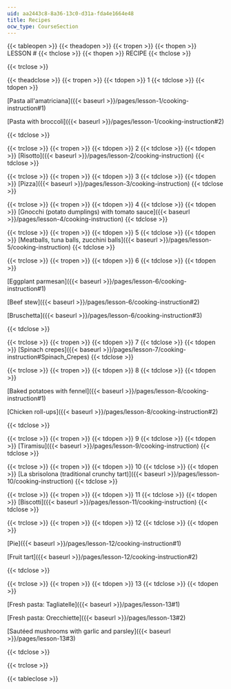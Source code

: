 ```yaml
---
uid: aa2443c8-8a36-13c0-d31a-fda4e1664e48
title: Recipes
ocw_type: CourseSection
---
```


{{< tableopen >}}
{{< theadopen >}}
{{< tropen >}}
{{< thopen >}}
LESSON #
{{< thclose >}}
{{< thopen >}}
RECIPE
{{< thclose >}}

{{< trclose >}}

{{< theadclose >}}
{{< tropen >}}
{{< tdopen >}}
1
{{< tdclose >}}
{{< tdopen >}}


[Pasta all'amatriciana]({{< baseurl >}}/pages/lesson-1/cooking-instruction#1)

[Pasta with broccoli]({{< baseurl >}}/pages/lesson-1/cooking-instruction#2)


{{< tdclose >}}

{{< trclose >}}
{{< tropen >}}
{{< tdopen >}}
2
{{< tdclose >}}
{{< tdopen >}}
[Risotto]({{< baseurl >}}/pages/lesson-2/cooking-instruction) 
{{< tdclose >}}

{{< trclose >}}
{{< tropen >}}
{{< tdopen >}}
3
{{< tdclose >}}
{{< tdopen >}}
[Pizza]({{< baseurl >}}/pages/lesson-3/cooking-instruction)
{{< tdclose >}}

{{< trclose >}}
{{< tropen >}}
{{< tdopen >}}
4
{{< tdclose >}}
{{< tdopen >}}
[Gnocchi (potato dumplings) with tomato sauce]({{< baseurl >}}/pages/lesson-4/cooking-instruction)
{{< tdclose >}}

{{< trclose >}}
{{< tropen >}}
{{< tdopen >}}
5
{{< tdclose >}}
{{< tdopen >}}
[Meatballs, tuna balls, zucchini balls]({{< baseurl >}}/pages/lesson-5/cooking-instruction)
{{< tdclose >}}

{{< trclose >}}
{{< tropen >}}
{{< tdopen >}}
6
{{< tdclose >}}
{{< tdopen >}}


[Eggplant parmesan]({{< baseurl >}}/pages/lesson-6/cooking-instruction#1)

[Beef stew]({{< baseurl >}}/pages/lesson-6/cooking-instruction#2)

[Bruschetta]({{< baseurl >}}/pages/lesson-6/cooking-instruction#3)


{{< tdclose >}}

{{< trclose >}}
{{< tropen >}}
{{< tdopen >}}
7
{{< tdclose >}}
{{< tdopen >}}
[Spinach crepes]({{< baseurl >}}/pages/lesson-7/cooking-instruction#Spinach_Crepes)
{{< tdclose >}}

{{< trclose >}}
{{< tropen >}}
{{< tdopen >}}
8
{{< tdclose >}}
{{< tdopen >}}


[Baked potatoes with fennel]({{< baseurl >}}/pages/lesson-8/cooking-instruction#1)

[Chicken roll-ups]({{< baseurl >}}/pages/lesson-8/cooking-instruction#2)


{{< tdclose >}}

{{< trclose >}}
{{< tropen >}}
{{< tdopen >}}
9
{{< tdclose >}}
{{< tdopen >}}
[Tiramisu]({{< baseurl >}}/pages/lesson-9/cooking-instruction)
{{< tdclose >}}

{{< trclose >}}
{{< tropen >}}
{{< tdopen >}}
10
{{< tdclose >}}
{{< tdopen >}}
[La sbrisolona (traditional crunchy tart)]({{< baseurl >}}/pages/lesson-10/cooking-instruction)
{{< tdclose >}}

{{< trclose >}}
{{< tropen >}}
{{< tdopen >}}
11
{{< tdclose >}}
{{< tdopen >}}
[Biscotti]({{< baseurl >}}/pages/lesson-11/cooking-instruction)
{{< tdclose >}}

{{< trclose >}}
{{< tropen >}}
{{< tdopen >}}
12
{{< tdclose >}}
{{< tdopen >}}


[Pie]({{< baseurl >}}/pages/lesson-12/cooking-instruction#1)

[Fruit tart]({{< baseurl >}}/pages/lesson-12/cooking-instruction#2)


{{< tdclose >}}

{{< trclose >}}
{{< tropen >}}
{{< tdopen >}}
13
{{< tdclose >}}
{{< tdopen >}}


[Fresh pasta: Tagliatelle]({{< baseurl >}}/pages/lesson-13#1)

[Fresh pasta: Orecchiette]({{< baseurl >}}/pages/lesson-13#2)

[Sautéed mushrooms with garlic and parsley]({{< baseurl >}}/pages/lesson-13#3)


{{< tdclose >}}

{{< trclose >}}

{{< tableclose >}}